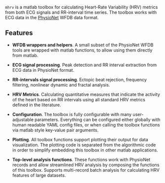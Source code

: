 `mhrv` is a matlab toolbox for calculating Heart-Rate Variability (HRV) metrics
from both ECG signals and RR-interval time series. The toolbox works with ECG
data in the [PhysioNet](https://physionet.org/) WFDB data format.

## Features

- **WFDB wrappers and helpers**. A small subset of the PhysioNet WFDB tools are
  wrapped with matlab functions, to allow using them directly from matlab.

- **ECG signal processing**. Peak detection and RR interval extraction from ECG data
  in PhysioNet format.

- **RR-intervals signal processing**. Ectopic beat rejection, frequency filtering,
  nonlinear dynamic and fractal analysis.

- **HRV Metrics**. Calculating quantitative measures that indicate the activity of
  the heart based on RR intervals using all standard HRV metrics defined in the
  literature.

- **Configuration**. The toolbox is fully configurable with many user-adjustable
  parameters. Everything can be configured either globally with human readable
  YAML config files, or when calling the toolbox functions via matlab style
  key-value pair arguments.

- **Plotting**. All toolbox functions support plotting their output for data
  visualization. The plotting code is separated from the algorithmic code in
  order to simplify embedding this toolbox in other matlab applications.

- **Top-level analysis functions**. These functions work with PhysioNet records and
  allow streamlined HRV analysis by composing the functions of this toolbox.
  Supports multi-record batch analysis for calculating HRV features of large
  datasets.
